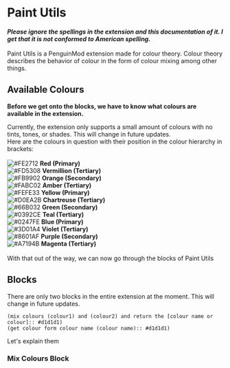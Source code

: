 # Paint Utils
***Please ignore the spellings in the extension and this documentation of it. I get that it is not conformed to American spelling.*** <br> 
<br>
Paint Utils is a PenguinMod extension made for colour theory. Colour theory describes the behavior of colour in the form of colour mixing among other things.

## Available Colours
**Before we get onto the blocks, we have to know what colours are available in the extension.**

Currently, the extension only supports a small amount of colours with no tints, tones, or shades. This will change in future updates. <br>
Here are the colours in question with their position in the colour hierarchy in brackets: <br>
<br>
![#FE2712](https://placehold.co/15x15/FE2712/FE2712.png) **Red (Primary)** <br>
![#FD5308](https://placehold.co/15x15/FD5308/FD5308.png) **Vermillion (Tertiary)** <br>
![#FB9902](https://placehold.co/15x15/FB9902/FB9902.png) **Orange (Secondary)** <br>
![#FABC02](https://placehold.co/15x15/FABC02/FABC02.png) **Amber (Tertiary)** <br>
![#FEFE33](https://placehold.co/15x15/FEFE33/FEFE33.png) **Yellow (Primary)** <br>
![#D0EA2B](https://placehold.co/15x15/D0EA2B/D0EA2B.png) **Chartreuse (Tertiary)** <br>
![#66B032](https://placehold.co/15x15/66B032/66B032.png) **Green (Secondary)** <br>
![#0392CE](https://placehold.co/15x15/0392CE/0392CE.png) **Teal (Tertiary)** <br>
![#0247FE](https://placehold.co/15x15/0247FE/0247FE.png) **Blue (Primary)** <br>
![#3D01A4](https://placehold.co/15x15/3D01A4/3D01A4.png) **Violet (Tertiary)** <br>
![#8601AF](https://placehold.co/15x15/8601AF/8601AF.png) **Purple (Secondary)** <br>
![#A7194B](https://placehold.co/15x15/A7194B/A7194B.png) **Magenta (Tertiary)** <br>
<br>
With that out of the way, we can now go through the blocks of Paint Utils
## Blocks
There are only two blocks in the entire extension at the moment. This will change in future updates.
```Scratch
(mix colours (colour1) and (colour2) and return the [colour name or colour]:: #d1d1d1)
(get colour form colour name (colour name):: #d1d1d1)
```
Let's explain them
### Mix Colours Block
